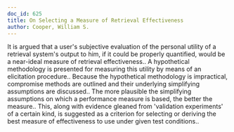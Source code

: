 ```yaml
---
doc_id: 625
title: On Selecting a Measure of Retrieval Effectiveness
author: Cooper, William S.
---
```


It is argued that a user's subjective evaluation of the personal
utility of a retrieval system's output to him, if it could be properly
quantified, would be a near-ideal measure of retrieval effectiveness..
A hypothetical methodology is presented for measuring this utility by
means of an elicitation procedure.. Because the hypothetical methodology
is impractical, compromise methods are outlined and their underlying
simplifying assumptions are discussed.. The more plausible the simplifying
assumptions on which a performance measure is based, the better the measure..
This, along with evidence gleaned from 'validation experiments' of a certain
kind, is suggested as a criterion for selecting or deriving the best measure
of effectiveness to use under given test conditions..